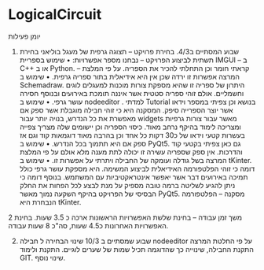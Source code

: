 # LogicalCircuit
יומן פעילות
1.	שבוע המסתיים ב4/3.
בחירת פרויקט – תצוגה גרפית של מעגל בוליאני
בחירת תשתית לביצוע הפרויקט – נבחנו מספר אפשרויות:
•	שימוש בספריית IMGUI – ב C++ או ב Python. – קראתי חומר וכן התחלתי להכיר את הספריה. על פי המלצת המרצה אפשרות זו ירדה שכן אין היא אידיאלית בתור ספריה גרפית.
•	שימוש ב Schemadraw. היתרון של ספריה זו שהיא מספקת צורות מוכנות למעגלים לוגים וחשמליים. אולם זוהי ספריה סטטית אשר איננה תומכת באירועים ובנוסף חסירה עושר גרפי.
•	שימוש ב nodeeditor . למדתי Tutorial בנושא וכן צפיתי במספר וידאו אשר יוצר הספרייה סיפק. המסקנה היא כי זוהי חבילה מוגבלת אשר ספק אם מאפשרת את כל הנדרש, בנויה יותר עבור widgets  מאשר עבור צורות גרפיות ומצריכה לימוד בהיקף נרחב מאוד. כיסוי הספריה וכן יישומים שלה מצריך צפייה בעשרות קטעי וידאו של כ30 דקות כל אחד וכן בהרבה מאוד דוגמאות קוד וגם אז ספק אם היא תתמוך בכל הנדרש.
•	שימוש ב PyQt5. גם כאן צפיתי בקטעי קוד והדרכות. אין ספק שספריה עשירה זו יכולה לתת מענה מלא אולם על פי המלצת המרצה בשל גודלה ועומקה של החבילה ויתרתי על אפשרות זו.
•	שימוש ב tKinter. דומה כי זוהי הפלטפורמה האידיאלית לביצוע המשימה. היא מספקת עושר גרפי כולל תמיכה באירועים דבר אשר יאפשר אינטראקטיביות עם המשתמש. בנוסף דומה כי ניתן להגיע לשליטה ברמה טובה מספיק על מנת לבצע לכל הפחות את החלק הבסיסי של הפרויקט בהיקף השקעה נמוך מאשר PyQt5.
מסקנה – הפלטפורמה הנבחרת היא tKinter.

משך זמן עבודה – בחינת שלשת האפשרויות הראשונות ארכה כ 3.5 שעות. בחינת 2 האפשרויות האחרונות כ4.5 שעות, סה"כ 8 שעות עבודה.

2.	שבוע שמסתיים ב 10/3
שינוי הבחירה ל חבילה nodeeditor על פי החלטת המרצה
התקנת החבילה, שינוייה כך שהדוגמה תכיל שמות של שערים לוגיים.
התקנת ולימוד GIT.
שינוי נוסף.

